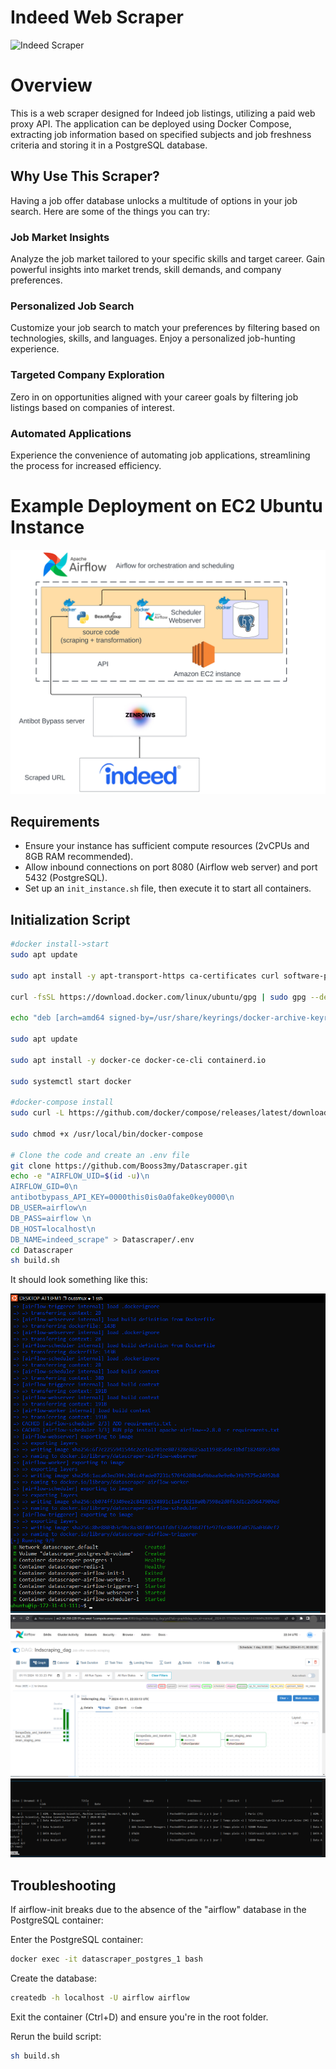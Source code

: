 # Indeed Web Scraper

![Indeed Scraper](https://user-images.githubusercontent.com/56868809/157312375-1e0890cd-2ceb-467d-b1ec-3368f35f9073.png)

# Overview

This is a web scraper designed for Indeed job listings, utilizing a paid web proxy API. The application can be deployed using Docker Compose, extracting job information based on specified subjects and job freshness criteria and storing it in a PostgreSQL database.

## Why Use This Scraper?
Having a job offer database unlocks a multitude of options in your job search. Here are some of the things you can try:

### Job Market Insights
Analyze the job market tailored to your specific skills and target career. Gain powerful insights into market trends, skill demands, and company preferences.

### Personalized Job Search
Customize your job search to match your preferences by filtering based on technologies, skills, and languages. Enjoy a personalized job-hunting experience.

### Targeted Company Exploration
Zero in on opportunities aligned with your career goals by filtering job listings based on companies of interest.

### Automated Applications
Experience the convenience of automating job applications, streamlining the process for increased efficiency.


# Example Deployment on EC2 Ubuntu Instance

![Scraper Diagram](images/scraper_diagg_2.png)

## Requirements

- Ensure your instance has sufficient compute resources (2vCPUs and 8GB RAM recommended).
- Allow inbound connections on port 8080 (Airflow web server) and port 5432 (PostgreSQL).
- Set up an `init_instance.sh` file, then execute it to start all containers.



## Initialization Script

```bash
#docker install->start
sudo apt update

sudo apt install -y apt-transport-https ca-certificates curl software-properties-common

curl -fsSL https://download.docker.com/linux/ubuntu/gpg | sudo gpg --dearmor -o /usr/share/keyrings/docker-archive-keyring.gpg

echo "deb [arch=amd64 signed-by=/usr/share/keyrings/docker-archive-keyring.gpg] https://download.docker.com/linux/ubuntu $(lsb_release -cs) stable" | sudo tee /etc/apt/sources.list.d/docker.list > /dev/null

sudo apt update

sudo apt install -y docker-ce docker-ce-cli containerd.io

sudo systemctl start docker

#docker-compose install
sudo curl -L https://github.com/docker/compose/releases/latest/download/docker-compose-$(uname -s)-$(uname -m) -o /usr/local/bin/docker-compose

sudo chmod +x /usr/local/bin/docker-compose

# Clone the code and create an .env file
git clone https://github.com/Booss3my/Datascraper.git
echo -e "AIRFLOW_UID=$(id -u)\n
AIRFLOW_GID=0\n
antibotbypass_API_KEY=0000this0is0a0fake0key0000\n
DB_USER=airflow\n
DB_PASS=airflow \n
DB_HOST=localhost\n
DB_NAME=indeed_scrape" > Datascraper/.env
cd Datascraper
sh build.sh
```
It should look something like this:

![Alt text](images/docker_compose.PNG)
![Alt text](images/AIRFLOW_tasks_ec2.png)
![Alt text](images/working_DB.PNG)

## Troubleshooting
If airflow-init breaks due to the absence of the "airflow" database in the PostgreSQL container:

Enter the PostgreSQL container:

```bash
docker exec -it datascraper_postgres_1 bash
```
Create the database:

```bash
createdb -h localhost -U airflow airflow
```

Exit the container (Ctrl+D) and ensure you're in the root folder.

Rerun the build script:

```bash
sh build.sh
```
